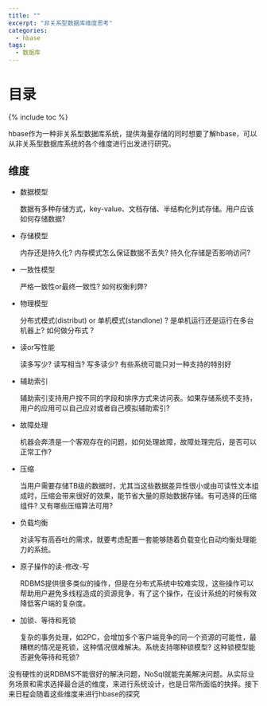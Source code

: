 ```yaml
---
title: ""
excerpt: "非关系型数据库维度思考"
categories:
  - hbase
tags:
  - 数据库
---
```


# 目录
{% include toc %}

hbase作为一种非关系型数据库系统，提供海量存储的同时想要了解hbase，可以从非关系型数据库系统的各个维度进行出发进行研究。

## 维度

* 数据模型

  数据有多种存储方式，key-value、文档存储、半结构化列式存储。用户应该如何存储数据? 

* 存储模型

  内存还是持久化? 内存模式怎么保证数据不丢失? 持久化存储是否影响访问? 

* 一致性模型

  严格一致性or最终一致性? 如何权衡利弊?

* 物理模型

  分布式模式(distribut) or 单机模式(standlone) ? 是单机运行还是运行在多台机器上? 如何做分布式 ?

* 读or写性能

  读多写少? 读写相当? 写多读少? 有些系统可能只对一种支持的特别好

* 辅助索引

  辅助索引支持用户按不同的字段和排序方式来访问表。如果存储系统不支持，用户的应用可以自己应对或者自己模拟辅助索引? 

* 故障处理

  机器会奔溃是一个客观存在的问题，如何处理故障，故障处理完后，是否可以正常工作? 

* 压缩

  当用户需要存储TB级的数据时，尤其当这些数据差异性很小或由可读性文本组成时，压缩会带来很好的效果，能节省大量的原始数据存储。有可选择的压缩组件? 又有哪些压缩算法可用? 

* 负载均衡

  对读写有高吞吐的需求，就要考虑配置一套能够随着负载变化自动均衡处理能力的系统。

* 原子操作的读-修改-写

  RDBMS提供很多类似的操作，但是在分布式系统中较难实现，这些操作可以帮助用户避免多线程造成的资源竞争，有了这个操作，在设计系统的时候有效降低客户端的复杂度。

* 加锁、等待和死锁

  复杂的事务处理，如2PC，会增加多个客户端竞争的同一个资源的可能性，最糟糕的情况是死锁，这种情况很难解决。系统支持哪种锁模型? 这种锁模型能否避免等待和死锁?

没有硬性的说RDBMS不能很好的解决问题，NoSql就能完美解决问题。从实际业务场景和需求选择最合适的维度，来进行系统设计，也是日常所面临的抉择。接下来日程会随着这些维度来进行hbase的探究